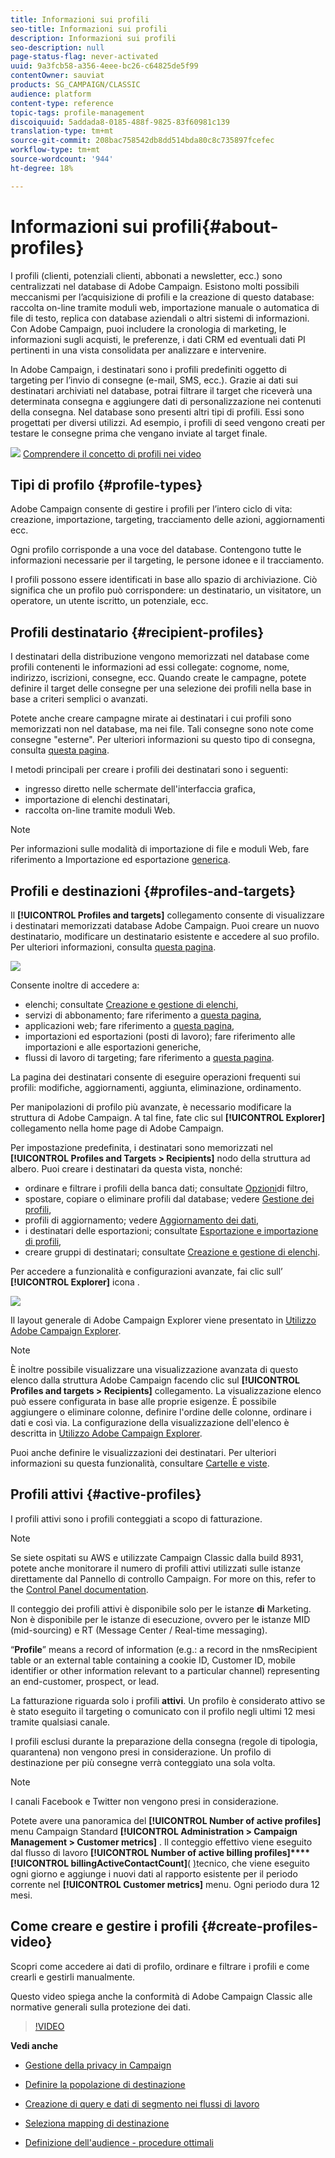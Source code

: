 ```yaml
---
title: Informazioni sui profili
seo-title: Informazioni sui profili
description: Informazioni sui profili
seo-description: null
page-status-flag: never-activated
uuid: 9a3fcb58-a356-4eee-bc26-c64825de5f99
contentOwner: sauviat
products: SG_CAMPAIGN/CLASSIC
audience: platform
content-type: reference
topic-tags: profile-management
discoiquuid: 5addada8-0185-488f-9825-83f60981c139
translation-type: tm+mt
source-git-commit: 208bac758542db8dd514bda80c8c735897fcefec
workflow-type: tm+mt
source-wordcount: '944'
ht-degree: 18%

---
```



# Informazioni sui profili{#about-profiles}

I profili (clienti, potenziali clienti, abbonati a newsletter, ecc.) sono centralizzati nel database di Adobe Campaign. Esistono molti possibili meccanismi per l’acquisizione di profili e la creazione di questo database: raccolta on-line tramite moduli web, importazione manuale o automatica di file di testo, replica con database aziendali o altri sistemi di informazioni. Con  Adobe Campaign, puoi includere la cronologia di marketing, le informazioni sugli acquisti, le preferenze, i dati CRM ed eventuali dati PI pertinenti in una vista consolidata per analizzare e intervenire.

In Adobe Campaign, i destinatari sono i profili predefiniti oggetto di targeting per l’invio di consegne (e-mail, SMS, ecc.). Grazie ai dati sui destinatari archiviati nel database, potrai filtrare il target che riceverà una determinata consegna e aggiungere dati di personalizzazione nei contenuti della consegna. Nel database sono presenti altri tipi di profili. Essi sono progettati per diversi utilizzi. Ad esempio, i profili di seed vengono creati per testare le consegne prima che vengano inviate al target finale.

![](assets/do-not-localize/how-to-video.png) [Comprendere il concetto di profili nei video](#create-profiles-video)

## Tipi di profilo {#profile-types}

 Adobe Campaign consente di gestire i profili per l’intero ciclo di vita: creazione, importazione, targeting, tracciamento delle azioni, aggiornamenti ecc.

Ogni profilo corrisponde a una voce del database. Contengono tutte le informazioni necessarie per il targeting, le persone idonee e il tracciamento.

I profili possono essere identificati in base allo spazio di archiviazione. Ciò significa che un profilo può corrispondere: un destinatario, un visitatore, un operatore, un utente iscritto, un potenziale, ecc.

## Profili destinatario {#recipient-profiles}

I destinatari della distribuzione vengono memorizzati nel database come profili contenenti le informazioni ad essi collegate: cognome, nome, indirizzo, iscrizioni, consegne, ecc. Quando create le campagne, potete definire il target delle consegne per una selezione dei profili nella base in base a criteri semplici o avanzati.

Potete anche creare campagne mirate ai destinatari i cui profili sono memorizzati non nel database, ma nei file. Tali consegne sono note come consegne &quot;esterne&quot;. Per ulteriori informazioni su questo tipo di consegna, consulta [questa pagina](../../delivery/using/steps-defining-the-target-population.md#selecting-external-recipients).

I metodi principali per creare i profili dei destinatari sono i seguenti:

* ingresso diretto nelle schermate dell&#39;interfaccia grafica,
* importazione di elenchi destinatari,
* raccolta on-line tramite moduli Web.

>[!NOTE]
>
>Per informazioni sulle modalità di importazione di file e moduli Web, fare riferimento a Importazione ed esportazione [generica](../../platform/using/generic-imports-and-exports.md).

## Profili e destinazioni {#profiles-and-targets}

Il **[!UICONTROL Profiles and targets]** collegamento consente di visualizzare i destinatari memorizzati  database Adobe Campaign. Puoi creare un nuovo destinatario, modificare un destinatario esistente e accedere al suo profilo. Per ulteriori informazioni, consulta [questa pagina](../../platform/using/editing-a-profile.md).

![](assets/d_ncs_user_interface_target_link.png)

Consente inoltre di accedere a:

* elenchi; consultate [Creazione e gestione di elenchi](../../platform/using/creating-and-managing-lists.md),
* servizi di abbonamento; fare riferimento a [questa pagina](../../delivery/using/managing-subscriptions.md),
* applicazioni web; fare riferimento a [questa pagina](../../web/using/about-web-applications.md),
* importazioni ed esportazioni (posti di lavoro); fare riferimento alle importazioni e alle esportazioni [](../../platform/using/generic-imports-and-exports.md)generiche,
* flussi di lavoro di targeting; fare riferimento a [questa pagina](../../workflow/using/building-a-workflow.md#implementation-steps-).

La pagina dei destinatari consente di eseguire operazioni frequenti sui profili: modifiche, aggiornamenti, aggiunta, eliminazione, ordinamento.

Per manipolazioni di profilo più avanzate, è necessario modificare la struttura  di Adobe Campaign. A tal fine, fate clic sul **[!UICONTROL Explorer]** collegamento nella home page di  Adobe Campaign.

Per impostazione predefinita, i destinatari sono memorizzati nel **[!UICONTROL Profiles and Targets > Recipients]** nodo della struttura ad albero. Puoi creare i destinatari da questa vista, nonché:

* ordinare e filtrare i profili della banca dati; consultate [Opzioni](../../platform/using/filtering-options.md)di filtro,
* spostare, copiare o eliminare profili dal database; vedere [Gestione dei profili](../../platform/using/managing-profiles.md),
* profili di aggiornamento; vedere [Aggiornamento dei dati](../../platform/using/updating-data.md),
* i destinatari delle esportazioni; consultate [Esportazione e importazione di profili](../../platform/using/exporting-and-importing-profiles.md),
* creare gruppi di destinatari; consultate [Creazione e gestione di elenchi](../../platform/using/creating-and-managing-lists.md).

Per accedere a funzionalità e configurazioni avanzate, fai clic sull’ **[!UICONTROL Explorer]** icona .

![](assets/d_ncs_user_interface01.png)

Il layout generale di  Adobe Campaign Explorer viene presentato in [Utilizzo  Adobe Campaign Explorer](../../platform/using/adobe-campaign-workspace.md#using-adobe-campaign-explorer).

>[!NOTE]
>
>È inoltre possibile visualizzare una visualizzazione avanzata di questo elenco dalla struttura  Adobe Campaign facendo clic sul **[!UICONTROL Profiles and targets > Recipients]** collegamento. La visualizzazione elenco può essere configurata in base alle proprie esigenze. È possibile aggiungere o eliminare colonne, definire l&#39;ordine delle colonne, ordinare i dati e così via. La configurazione della visualizzazione dell&#39;elenco è descritta in [Utilizzo  Adobe Campaign Explorer](../../platform/using/adobe-campaign-workspace.md#using-adobe-campaign-explorer).
>
>Puoi anche definire le visualizzazioni dei destinatari. Per ulteriori informazioni su questa funzionalità, consultare [Cartelle e viste](../../platform/using/access-management.md#folders-and-views).

## Profili attivi {#active-profiles}

I profili attivi sono i profili conteggiati a scopo di fatturazione.

>[!NOTE]
>
>Se siete ospitati su AWS e utilizzate Campaign Classic dalla build 8931, potete anche monitorare il numero di profili attivi utilizzati sulle istanze direttamente dal Pannello di controllo Campaign. For more on this, refer to the [Control Panel documentation](https://docs.adobe.com/content/help/en/control-panel/using/performance-monitoring/active-profiles-monitoring.html).
>
>Il conteggio dei profili attivi è disponibile solo per le istanze **di** Marketing. Non è disponibile per le istanze di esecuzione, ovvero per le istanze MID (mid-sourcing) e RT (Message Center / Real-time messaging).

“**Profile**” means a record of information (e.g.: a record in the nmsRecipient table or an external table containing a cookie ID, Customer ID, mobile identifier or other information relevant to a particular channel) representing an end-customer, prospect, or lead.

La fatturazione riguarda solo i profili **attivi**. Un profilo è considerato attivo se è stato eseguito il targeting o comunicato con il profilo negli ultimi 12 mesi tramite qualsiasi canale.

I profili esclusi durante la preparazione della consegna (regole di tipologia, quarantena) non vengono presi in considerazione. Un profilo di destinazione per più consegne verrà conteggiato una sola volta.

>[!NOTE]
>
>I canali Facebook e Twitter non vengono presi in considerazione.

Potete avere una panoramica del **[!UICONTROL Number of active profiles]** menu Campaign Standard **[!UICONTROL Administration > Campaign Management > Customer metrics]** . Il conteggio effettivo viene eseguito dal flusso di lavoro **[!UICONTROL Number of active billing profiles]****[!UICONTROL billingActiveContactCount]**( [)](../../workflow/using/deliveries.md)tecnico, che viene eseguito ogni giorno e aggiunge i nuovi dati al rapporto esistente per il periodo corrente nel **[!UICONTROL Customer metrics]** menu. Ogni periodo dura 12 mesi.

## Come creare e gestire i profili {#create-profiles-video}

Scopri come accedere ai dati di profilo, ordinare e filtrare i profili e come crearli e gestirli manualmente.

Questo video spiega anche la conformità di Adobe Campaign Classic alle normative generali sulla protezione dei dati.

>[!VIDEO](https://video.tv.adobe.com/v/35611?quality=12)

**Vedi anche**

* [Gestione della privacy in Campaign](https://helpx.adobe.com/it/campaign/kb/acc-privacy.html)

* [Definire la popolazione di destinazione](../../delivery/using/define-the-right-audience.md)

* [Creazione di query e dati di segmento nei flussi di lavoro](../../workflow/using/targeting-data.md)

* [Seleziona mapping di destinazione](../../delivery/using/selecting-a-target-mapping.md)

* [Definizione dell&#39;audience - procedure ottimali](../../delivery/using/define-the-right-audience.md)
